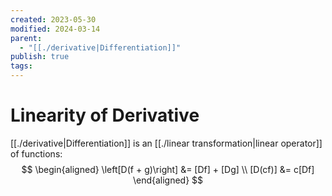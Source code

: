 ```yaml
---
created: 2023-05-30
modified: 2024-03-14
parent:
  - "[[./derivative|Differentiation]]"
publish: true
tags: 
---
```

# Linearity of Derivative

[[./derivative|Differentiation]] is an [[./linear transformation|linear operator]] of functions:
$$
\begin{aligned}
\left[D(f + g)\right] &= [Df] + [Dg] \\
[D(cf)] &= c[Df]
\end{aligned}
$$